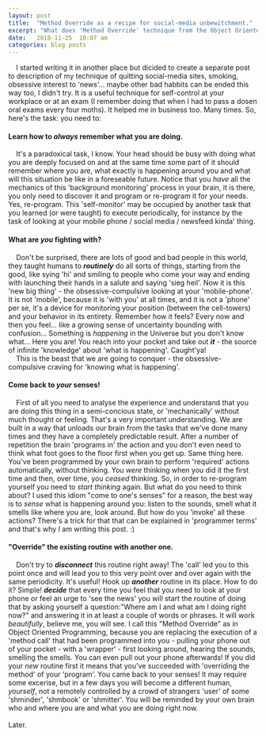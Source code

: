 ```yaml
---
layout: post
title:  "Method Override as a recipe for social-media unbewitchment."
excerpt: "What does 'Method Override' technique from the Object Oriented Programming that we all know and quitting social-media site or smoking have in common?"
date:   2018-11-25  10:07 am
categories: blog posts
---
```

&nbsp;&nbsp;&nbsp;&nbsp;I started writing it in another place but dicided to create a separate post to description of my technique of quitting social-media sites, smoking, obsessive interest to 'news'... maybe other bad habbits can be ended this way too, I didn't try. It is a useful technique for self-control at your workplace or at an exam (I remember doing that when I had to pass a dosen oral exams every four moths). It helped me in business too. Many times. So, here's the task: you need to:
#### Learn how to _always_ remember what you are doing.
&nbsp;&nbsp;&nbsp;&nbsp;It's a paradoxical task, I know. Your head should be busy with doing what you are deeply focused on and at the same time some part of it should remember where you are, what exactly is happening around you and what will this situation be like in a foreseable future. Notice that you _have_ all the mechanics of this 'background monitoring' process in your brain, it is there, you only need to discover it and program or re-program it for your needs. Yes, re-program. This 'self-monitor' may be occupied by another task that you learned (or were taught) to execute periodically, for instance by the task of looking at your mobile phone / social media / newsfeed kinda' thing. 
#### What are _you_ fighting with?
&nbsp;&nbsp;&nbsp;&nbsp;Don't be surprised, there are lots of good and bad people in this world, they taught humans to _**routinely**_ do all sorts of things, starting from the good, like sying 'hi' and smiling to people who come your way and ending with launching their hands in a salute and saying 'sieg heil'. Now it is this 'new big thing' - the obsessive-compulsive looking at your 'mobile-phone'. It is not 'mobile', because it is 'with you' at all times, and it is not a 'phone' per se, it's a device for monitoring your position (between the cell-towers) and your behavior in its entirety. Remember how it feels? Every now and then you feel... like a growing sense of uncertainty bounding with confusion... Something is _happening_ in the Universe but you don't know what... Here you are! You reach into your pocket and take out _**it**_ - the source of infinite 'knowledge' about 'what is happening'. Caught'ya!<br>
&nbsp;&nbsp;&nbsp;&nbsp;This is the beast that we are going to conquer - the obsessive-compulsive craving for 'knowing what is happening'.
#### Come back to _your_ senses!
&nbsp;&nbsp;&nbsp;&nbsp;First of all you need to analyse the experience and understand that you are doing this thing in a semi-concious state, or 'mechanically' without much thought or feeling. That's a very important understanding. We are built in a way that unloads our brain from the tasks that we've done many times and they have a completely predictable result. After a number of repetition the brain 'programs in' the action and you don't even need to think what foot goes to the floor first when you get up. Same thing here. You've been programmed by your own brain to perform 'required' actions automatically, without thinking. You _were_ thinking when you did it the first time and then, over time, you _ceased_ thinking. So, in order to re-program yourself you need to _start thinking_ again. But what do you need to think about? I used this idiom "come to one's senses" for a reason, the best way is to _sense_ what is happening around you: listen to the sounds, smell what it smells like where you are, look around. But how do you 'invoke' all these actions? There's a trick for that that can be explained in 'programmer terms' and that's why _I_ am writing this post. :)
#### "Override" the existing routine with another one.
&nbsp;&nbsp;&nbsp;&nbsp;Don't try to _**disconnect**_ this routine right away! The 'call' led you to this point once and will lead you to this very point over and over again with the same periodicity. It's useful! Hook up _**another**_  routine in its place. How to do it? Simple! _**decide**_ that every time you feel that you need to look at your phone or feel an urge to 'see the news' you will start the routine of doing that by asking yourself a question:"Where am I and what am I doing right now?" and answering it in at least a couple of words or phrases. It will work _beautifully_, believe me, you will see. I call this "Method Override" as in Object Oriented Programming, because you are replacing the execution of a 'method call' that had been programmed into you - pulling your phone out of your pocket - with a 'wrapper' - first looking around, hearing the sounds, smelling the smells. You can even pull out your phone afterwards! If you did your _new_ routine first it means that you've succeeded with 'overriding the method' of your 'program'. You came back to your senses! It may require some excerise, but in a few days you will become a different human, _yourself_, not a remotely controlled by a crowd of strangers 'user' of some 'shminder', 'shmbook' or 'shmitter'. You will be reminded by your own brain who and where you are and what you are doing right now.
<br>
<br>
Later.
